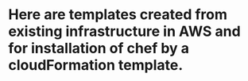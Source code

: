 # Here are templates created from existing infrastructure in AWS and for installation of chef by a cloudFormation template.
